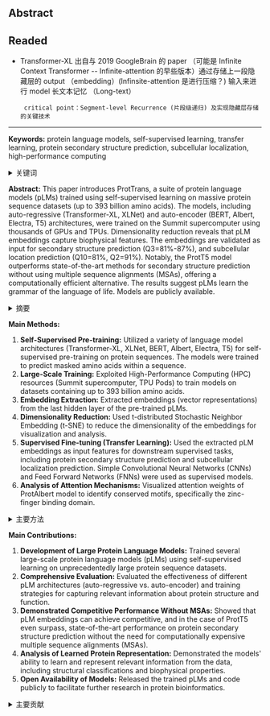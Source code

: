 ## Abstract

Readed
---
*  Transformer-XL 出自与 2019 GoogleBrain 的 paper （可能是 Infinite Context Transformer -- Infinite-attention 的早些版本）通过存储上一段隐藏层的 output （embedding）(Infinsite-attention 是进行压缩？) 输入来进行 model 长文本记忆 （Long-text）

        critical point：Segment-level Recurrence (片段级递归) 及实现隐藏层存储的关键技术
---

**Keywords:** protein language models, self-supervised learning, transfer learning, protein secondary structure prediction, subcellular localization, high-performance computing

<details>
    <summary>关键词</summary>
    <ul>
        蛋白质语言模型, 自监督学习, 迁移学习, 蛋白质二级结构预测, 亚细胞定位, 高性能计算
    </ul>
</details>

**Abstract:**
This paper introduces ProtTrans, a suite of protein language models (pLMs) trained using self-supervised learning on massive protein sequence datasets (up to 393 billion amino acids). The models, including auto-regressive (Transformer-XL, XLNet) and auto-encoder (BERT, Albert, Electra, T5) architectures, were trained on the Summit supercomputer using thousands of GPUs and TPUs. Dimensionality reduction reveals that pLM embeddings capture biophysical features.  The embeddings are validated as input for secondary structure prediction (Q3=81%-87%), and subcellular location prediction (Q10=81%, Q2=91%).  Notably, the ProtT5 model outperforms state-of-the-art methods for secondary structure prediction without using multiple sequence alignments (MSAs), offering a computationally efficient alternative.  The results suggest pLMs learn the grammar of the language of life. Models are publicly available.

<details>
    <summary>摘要</summary>
    <p>本文介绍了ProtTrans，一套蛋白质语言模型（pLMs），利用自监督学习方法在海量的蛋白质序列数据集（高达3930亿个氨基酸）上进行训练。 这些模型，包括自回归模型（Transformer-XL, XLNet）和自编码器模型（BERT, Albert, Electra, T5）架构，均在Summit超级计算机上使用数千个GPU和TPU进行训练。 降维结果表明，pLM嵌入能够捕捉生物物理特征。 嵌入被验证为二级结构预测（Q3=81%-87%）和亚细胞定位预测（Q10=81%, Q2=91%）的有效输入。 值得注意的是，ProtT5模型在不使用多序列比对(MSAs)的情况下，优于最先进的二级结构预测方法，从而提供了一种计算效率高的替代方案。 结果表明，pLMs学习到了生命语言的语法。 模型已公开提供。</p>
</details>

**Main Methods:**

1.  **Self-Supervised Pre-training:**  Utilized a variety of language model architectures (Transformer-XL, XLNet, BERT, Albert, Electra, T5) for self-supervised pre-training on protein sequences.  The models were trained to predict masked amino acids within a sequence.
2.  **Large-Scale Training:** Exploited High-Performance Computing (HPC) resources (Summit supercomputer, TPU Pods) to train models on datasets containing up to 393 billion amino acids.
3.  **Embedding Extraction:** Extracted embeddings (vector representations) from the last hidden layer of the pre-trained pLMs.
4.  **Dimensionality Reduction:**  Used t-distributed Stochastic Neighbor Embedding (t-SNE) to reduce the dimensionality of the embeddings for visualization and analysis.
5.  **Supervised Fine-tuning (Transfer Learning):** Used the extracted pLM embeddings as input features for downstream supervised tasks, including protein secondary structure prediction and subcellular localization prediction.  Simple Convolutional Neural Networks (CNNs) and Feed Forward Networks (FNNs) were used as supervised models.
6. **Analysis of Attention Mechanisms:** Visualized attention weights of ProtAlbert model to identify conserved motifs, specifically the zinc-finger binding domain.

<details>
    <summary>主要方法</summary>
    <ul>
        <li>自监督预训练: 使用多种语言模型架构（Transformer-XL, XLNet, BERT, Albert, Electra, T5）在蛋白质序列上进行自监督预训练。模型被训练来预测序列中被屏蔽的氨基酸。</li>
        <li>大规模训练: 利用高性能计算（HPC）资源（Summit超级计算机，TPU Pods）在包含多达3930亿个氨基酸的数据集上训练模型。</li>
        <li>嵌入提取: 从预训练pLM的最后一层提取嵌入（向量表示）。</li>
        <li>降维: 使用t分布随机邻域嵌入（t-SNE）来降低嵌入的维度，以进行可视化和分析。</li>
        <li>监督微调 (迁移学习): 将提取的pLM嵌入作为下游监督任务的输入特征，包括蛋白质二级结构预测和亚细胞定位预测。 简单的卷积神经网络 (CNN) 和前馈网络 (FNN) 被用作监督模型。</li>
	  <li>分析注意力机制：对ProtAlbert模型的注意力权重进行可视化，以识别保守基序，特别是锌指结合域。</li>
    </ul>
</details>

**Main Contributions:**

1.  **Development of Large Protein Language Models:** Trained several large-scale protein language models (pLMs) using self-supervised learning on unprecedentedly large protein sequence datasets.
2.  **Comprehensive Evaluation:**  Evaluated the effectiveness of different pLM architectures (auto-regressive vs. auto-encoder) and training strategies for capturing relevant information about protein structure and function.
3.  **Demonstrated Competitive Performance Without MSAs:** Showed that pLM embeddings can achieve competitive, and in the case of ProtT5 even surpass, state-of-the-art performance on protein secondary structure prediction without the need for computationally expensive multiple sequence alignments (MSAs).
4. **Analysis of Learned Protein Representation:**  Demonstrated the models' ability to learn and represent relevant information from the data, including structural classifications and biophysical properties.
5.  **Open Availability of Models:** Released the trained pLMs and code publicly to facilitate further research in protein bioinformatics.

<details>
    <summary>主要贡献</summary>
    <ul>
        <li>开发大型蛋白质语言模型: 利用自监督学习方法在空前庞大的蛋白质序列数据集上训练了多个大规模蛋白质语言模型（pLMs）。</li>
        <li>综合评估: 评估了不同pLM架构（自回归与自编码器）和训练策略在捕获蛋白质结构和功能相关信息方面的有效性。</li>
        <li>证明了在不使用多序列比对的情况下，具有竞争力的性能: 证明了pLM嵌入可以实现具有竞争力的，并且在ProtT5的情况下甚至超越了最先进的蛋白质二级结构预测性能，而无需进行计算成本高昂的多序列比对（MSA）。</li>
	   <li>分析学习到的蛋白质表征：证明了模型从数据中学习和表示相关信息的能力，包括结构分类和生物物理性质。</li>
       <li>模型开源: 公开发布了训练好的pLM和代码，以促进蛋白质生物信息学领域的进一步研究。</li>
    </ul>
</details>
